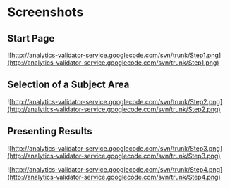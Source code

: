 # Screenshots #


## Start Page ##

![http://analytics-validator-service.googlecode.com/svn/trunk/Step1.png](http://analytics-validator-service.googlecode.com/svn/trunk/Step1.png)


## Selection of a Subject Area ##

![http://analytics-validator-service.googlecode.com/svn/trunk/Step2.png](http://analytics-validator-service.googlecode.com/svn/trunk/Step2.png)


## Presenting Results ##

![http://analytics-validator-service.googlecode.com/svn/trunk/Step3.png](http://analytics-validator-service.googlecode.com/svn/trunk/Step3.png)

![http://analytics-validator-service.googlecode.com/svn/trunk/Step4.png](http://analytics-validator-service.googlecode.com/svn/trunk/Step4.png)